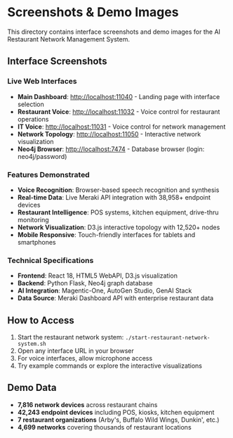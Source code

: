 # Screenshots & Demo Images

This directory contains interface screenshots and demo images for the AI Restaurant Network Management System.

## Interface Screenshots

### Live Web Interfaces
- **Main Dashboard**: [http://localhost:11040](http://localhost:11040) - Landing page with interface selection
- **Restaurant Voice**: [http://localhost:11032](http://localhost:11032) - Voice control for restaurant operations
- **IT Voice**: [http://localhost:11031](http://localhost:11031) - Voice control for network management
- **Network Topology**: [http://localhost:11050](http://localhost:11050) - Interactive network visualization
- **Neo4j Browser**: [http://localhost:7474](http://localhost:7474) - Database browser (login: neo4j/password)

### Features Demonstrated
- **Voice Recognition**: Browser-based speech recognition and synthesis
- **Real-time Data**: Live Meraki API integration with 38,958+ endpoint devices
- **Restaurant Intelligence**: POS systems, kitchen equipment, drive-thru monitoring
- **Network Visualization**: D3.js interactive topology with 12,520+ nodes
- **Mobile Responsive**: Touch-friendly interfaces for tablets and smartphones

### Technical Specifications
- **Frontend**: React 18, HTML5 WebAPI, D3.js visualization
- **Backend**: Python Flask, Neo4j graph database
- **AI Integration**: Magentic-One, AutoGen Studio, GenAI Stack
- **Data Source**: Meraki Dashboard API with enterprise restaurant data

## How to Access
1. Start the restaurant network system: `./start-restaurant-network-system.sh`
2. Open any interface URL in your browser
3. For voice interfaces, allow microphone access
4. Try example commands or explore the interactive visualizations

## Demo Data
- **7,816 network devices** across restaurant chains
- **42,243 endpoint devices** including POS, kiosks, kitchen equipment
- **7 restaurant organizations** (Arby's, Buffalo Wild Wings, Dunkin', etc.)
- **4,699 networks** covering thousands of restaurant locations